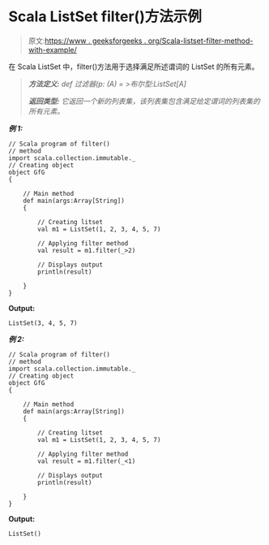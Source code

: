 # Scala ListSet filter()方法示例

> 原文:[https://www . geeksforgeeks . org/Scala-listset-filter-method-with-example/](https://www.geeksforgeeks.org/scala-listset-filter-method-with-example/)

在 Scala ListSet 中，filter()方法用于选择满足所述谓词的 ListSet 的所有元素。

> ***方法定义:*** *def 过滤器(p: (A) = >布尔型:ListSet[A]*
> 
> ***返回类型:*** *它返回一个新的列表集，该列表集包含满足给定谓词的列表集的所有元素。*

***例 1:***

```
// Scala program of filter() 
// method 
import scala.collection.immutable._
// Creating object 
object GfG 
{ 

    // Main method 
    def main(args:Array[String]) 
    { 

        // Creating litset
        val m1 = ListSet(1, 2, 3, 4, 5, 7)

        // Applying filter method 
        val result = m1.filter(_>2) 

        // Displays output 
        println(result) 

    } 
} 
```

**Output:**

```
ListSet(3, 4, 5, 7)

```

***例 2:***

```
// Scala program of filter() 
// method 
import scala.collection.immutable._
// Creating object 
object GfG 
{ 

    // Main method 
    def main(args:Array[String]) 
    { 

        // Creating litset
        val m1 = ListSet(1, 2, 3, 4, 5, 7)

        // Applying filter method 
        val result = m1.filter(_<1) 

        // Displays output 
        println(result) 

    } 
} 
```

**Output:**

```
ListSet()

```